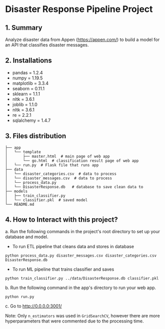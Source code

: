 # Disaster Response Pipeline Project
## 1. Summary
Analyze disaster data from Appen (https://appen.com/) to build a model for an API that classifies disaster messages.

## 2. Installations
- pandas = 1.2.4
- numpy = 1.19.5
- matplotlib = 3.3.4
- seaborn = 0.11.1
- sklearn = 1.1.1
- nltk = 3.6.1
- joblib = 1.1.0
- nltk = 3.6.1
- re = 2.2.1
- sqlalchemy = 1.4.7

## 3. Files distribution
```
├── app
│   └── template
│       ├── master.html  # main page of web app
│       └── go.html  # classification result page of web app
│   └── run.py  # Flask file that runs app
├── data
│   └── disaster_categories.csv  # data to process 
│   └── disaster_messages.csv  # data to process
│   └── process_data.py
│   └── DisasterResponse.db   # database to save clean data to
├── models  
│   ├── train_classifier.py
│   └── classifier.pkl  # saved model 
└── README.md     
```

## 4. How to Interact with this project?
a. Run the following commands in the project's root directory to set up your database and model.
- To run ETL pipeline that cleans data and stores in database
```
python process_data.py disaster_messages.csv disaster_categories.csv DisasterResponse.db
```
- To run ML pipeline that trains classifier and saves
```
python train_classifier.py ../data/DisasterResponse.db classifier.pkl
```
b. Run the following command in the app's directory to run your web app.
```
python run.py
```
c. Go to http://0.0.0.0:3001/

Note: Only `n_estimators` was used in `GridSearchCV`, however there are more hyperparameters that were commented due to the processing time.
